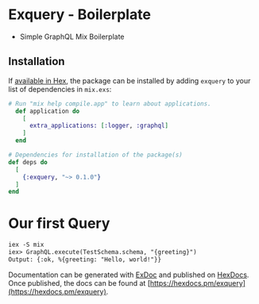 # Exquery - Boilerplate

* Simple GraphQL Mix Boilerplate

## Installation

If [available in Hex](https://hex.pm/docs/publish), the package can be installed
by adding `exquery` to your list of dependencies in `mix.exs`:

```elixir
# Run "mix help compile.app" to learn about applications.
  def application do
    [
      extra_applications: [:logger, :graphql]
    ]
  end

# Dependencies for installation of the package(s)
def deps do
  [
    {:exquery, "~> 0.1.0"}
  ]
end
```

# Our first Query

```diff
iex -S mix
iex> GraphQL.execute(TestSchema.schema, "{greeting}")
Output: {:ok, %{greeting: "Hello, world!"}}
```

Documentation can be generated with [ExDoc](https://github.com/elixir-lang/ex_doc)
and published on [HexDocs](https://hexdocs.pm). Once published, the docs can
be found at [https://hexdocs.pm/exquery](https://hexdocs.pm/exquery).

